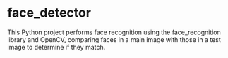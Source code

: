 # face_detector
This Python project performs face recognition using the face_recognition library and OpenCV, comparing faces in a main image with those in a test image to determine if they match.
